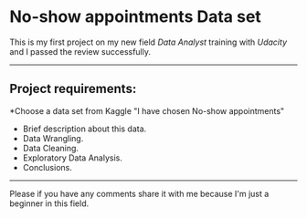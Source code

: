 # No-show appointments Data set
This is my first project on my new field *Data Analyst* training with *Udacity* and I passed the review successfully.
***
## Project requirements:
*Choose  a data set from Kaggle "I have chosen No-show appointments"
* Brief description about this data.
* Data Wrangling.
* Data Cleaning.
* Exploratory Data Analysis.
* Conclusions.
***
Please if you have any comments share it with me because I'm just a beginner in this field.
